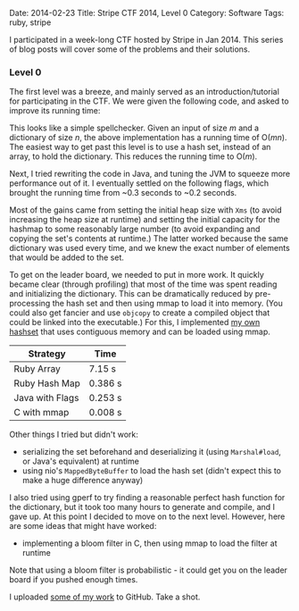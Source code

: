 Date: 2014-02-23
Title: Stripe CTF 2014, Level 0
Category: Software
Tags: ruby, stripe

I participated in a week-long CTF hosted by Stripe in Jan 2014. This series of blog posts will cover some of the problems and their solutions.

### Level 0

The first level was a breeze, and mainly served as an introduction/tutorial
for participating in the CTF. We were given the following code, and asked to
improve its running time:

<script src="https://gist.github.com/jimjh/9178255.js"></script>

This looks like a simple spellchecker. Given an input of size _m_ and a
dictionary of size _n_, the above implementation has a running time of O(_mn_).
The easiest way to get past this level is to use a hash set, instead of an
array, to hold the dictionary. This reduces the running time to O(_m_).

Next, I tried rewriting the code in Java, and tuning the JVM to squeeze more
performance out of it. I eventually settled on the following flags, which
brought the running time from ~0.3 seconds to ~0.2 seconds.

<script src="https://gist.github.com/jimjh/9178295.js"></script>

Most of the gains came from setting the initial heap size with `Xms` (to avoid
increasing the heap size at runtime) and setting the initial capacity for the
hashmap to some reasonably large number (to avoid expanding and copying the
set's contents at runtime.) The latter worked because the same dictionary was
used every time, and we knew the exact number of elements that would be added to
the set.

To get on the leader board, we needed to put in more work. It quickly became
clear (through profiling) that most of the time was spent reading and
initializing the dictionary. This can be dramatically reduced by pre-processing
the hash set and then using mmap to load it into memory. (You could also get
fancier and use `objcopy` to create a compiled object that could be linked into
the executable.) For this, I implemented [my own hashset][github] that uses
contiguous memory and can be loaded using mmap.

| Strategy | Time |
| ------------ | ------- |
| Ruby Array | 7.15 s |
| Ruby Hash Map | 0.386 s |
| Java with Flags | 0.253 s |
| C with mmap | 0.008 s |

Other things I tried but didn't work:

- serializing the set beforehand and deserializing it (using `Marshal#load`, or
Java's equivalent) at runtime
- using nio's `MappedByteBuffer` to load the hash set (didn't expect this to
make a huge difference anyway)

I also tried using gperf to try finding a reasonable perfect hash function for
the dictionary, but it took too many hours to generate and compile, and I gave
up. At this point I decided to move on to the next level.  However, here are
some ideas that might have worked:

- implementing a bloom filter in C, then using mmap to load the filter at runtime

Note that using a bloom filter is probabilistic - it could get you on the
leader board if you pushed enough times.

I uploaded [some of my work][github] to GitHub. Take a shot.

  [github]: https://github.com/jimjh/stripe-level0
